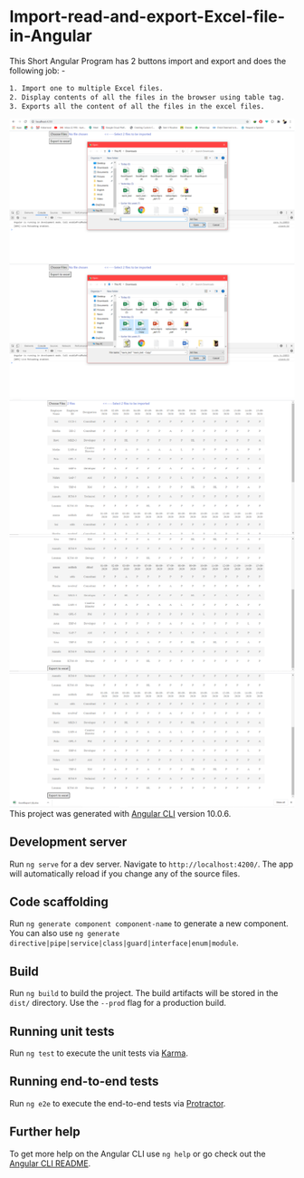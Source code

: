 # Import-read-and-export-Excel-file-in-Angular


This Short Angular Program has 2 buttons import and export and does the following job: - 
 
    1. Import one to multiple Excel files.
    2. Display contents of all the files in the browser using table tag.
    3. Exports all the content of all the files in the excel files.
    
![GitHub Logo](/src/assets/ss2.PNG)
![GitHub Logo](/src/assets/ss3.PNG)
![GitHub Logo](/src/assets/ss4.PNG)
![GitHub Logo](/src/assets/ss5.PNG)
![GitHub Logo](/src/assets/ss6.PNG)
This project was generated with [Angular CLI](https://github.com/angular/angular-cli) version 10.0.6.

## Development server

Run `ng serve` for a dev server. Navigate to `http://localhost:4200/`. The app will automatically reload if you change any of the source files.

## Code scaffolding

Run `ng generate component component-name` to generate a new component. You can also use `ng generate directive|pipe|service|class|guard|interface|enum|module`.

## Build

Run `ng build` to build the project. The build artifacts will be stored in the `dist/` directory. Use the `--prod` flag for a production build.

## Running unit tests

Run `ng test` to execute the unit tests via [Karma](https://karma-runner.github.io).

## Running end-to-end tests

Run `ng e2e` to execute the end-to-end tests via [Protractor](http://www.protractortest.org/).

## Further help

To get more help on the Angular CLI use `ng help` or go check out the [Angular CLI README](https://github.com/angular/angular-cli/blob/master/README.md).
